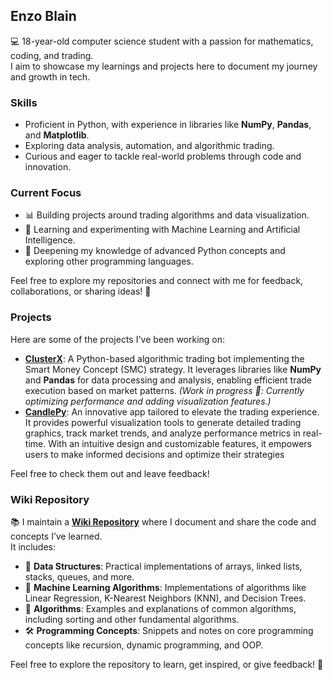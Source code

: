 ## Enzo Blain  
💻 18-year-old computer science student with a passion for mathematics, coding, and trading.  
I aim to showcase my learnings and projects here to document my journey and growth in tech.  

### Skills  
- Proficient in Python, with experience in libraries like **NumPy**, **Pandas**, and **Matplotlib**.  
- Exploring data analysis, automation, and algorithmic trading.  
- Curious and eager to tackle real-world problems through code and innovation.  

### Current Focus  
- 📊 Building projects around trading algorithms and data visualization.  
- 🤖 Learning and experimenting with Machine Learning and Artificial Intelligence.  
- 🧠 Deepening my knowledge of advanced Python concepts and exploring other programming languages.  

Feel free to explore my repositories and connect with me for feedback, collaborations, or sharing ideas! 🚀  

### Projects  
Here are some of the projects I've been working on:  

- **[ClusterX](https://github.com/enzoblain/ClusterX)**: A Python-based algorithmic trading bot implementing the Smart Money Concept (SMC) strategy. It leverages libraries like **NumPy** and **Pandas** for data processing and analysis, enabling efficient trade execution based on market patterns. *(Work in progress 🚧: Currently optimizing performance and adding visualization features.)*
- **[CandlePy](https://github.com/enzoblain/CandlePy)**: An innovative app tailored to elevate the trading experience. It provides powerful visualization tools to generate detailed trading graphics, track market trends, and analyze performance metrics in real-time. With an intuitive design and customizable features, it empowers users to make informed decisions and optimize their strategies

Feel free to check them out and leave feedback!  

### Wiki Repository  
📚 I maintain a **[Wiki Repository](https://github.com/enzoblain/Wiki)** where I document and share the code and concepts I’ve learned.  
It includes:  
- 🔢 **Data Structures**: Practical implementations of arrays, linked lists, stacks, queues, and more.  
- 🧠 **Machine Learning Algorithms**: Implementations of algorithms like Linear Regression, K-Nearest Neighbors (KNN), and Decision Trees.  
- 🧮 **Algorithms**: Examples and explanations of common algorithms, including sorting and other fundamental algorithms.  
- 🛠️ **Programming Concepts**: Snippets and notes on core programming concepts like recursion, dynamic programming, and OOP.

Feel free to explore the repository to learn, get inspired, or give feedback! 🚀  
